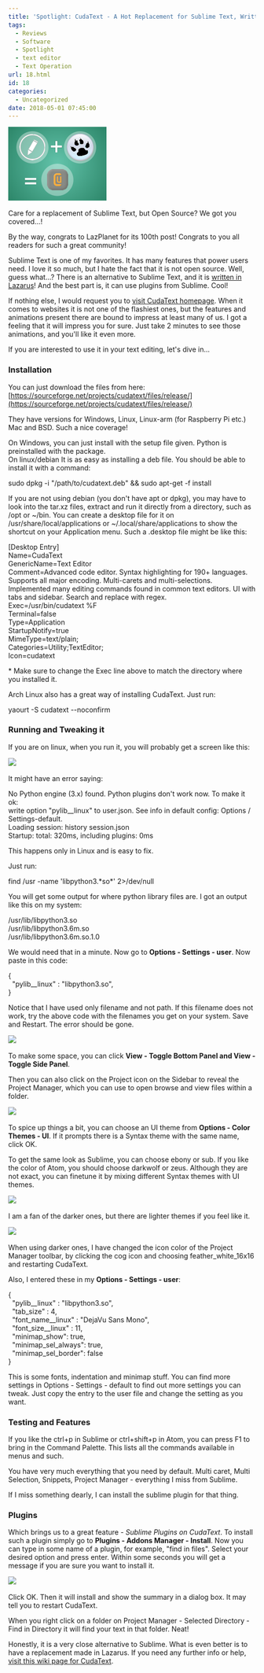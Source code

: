 ```yaml
---
title: 'Spotlight: CudaText - A Hot Replacement for Sublime Text, Written in Lazarus'
tags:
  - Reviews
  - Software
  - Spotlight
  - text editor
  - Text Operation
url: 18.html
id: 18
categories:
  - Uncategorized
date: 2018-05-01 07:45:00
---
```


[![](spotlight-cudatext-hot-replacement-for/cudatext_thumb.png)](spotlight-cudatext-hot-replacement-for/cudatext_thumb.png)

Care for a replacement of Sublime Text, but Open Source? We got you covered...!  
  
By the way, congrats to LazPlanet for its 100th post! Congrats to you all readers for such a great community!  
  
  
Sublime Text is one of my favorites. It has many features that power users need. I love it so much, but I hate the fact that it is not open source. Well, guess what...? There is an alternative to Sublime Text, and it is [written in Lazarus](http://wiki.freepascal.org/CudaText)! And the best part is, it can use plugins from Sublime. Cool!  
  
If nothing else, I would request you to [visit CudaText homepage](http://www.uvviewsoft.com/cudatext/). When it comes to websites it is not one of the flashiest ones, but the features and animations present there are bound to impress at least many of us. I got a feeling that it will impress you for sure. Just take 2 minutes to see those animations, and you'll like it even more.  
  
If you are interested to use it in your text editing, let's dive in...  
  

### Installation

  
You can just download the files from here: [https://sourceforge.net/projects/cudatext/files/release/](https://sourceforge.net/projects/cudatext/files/release/)  
  
They have versions for Windows, Linux, Linux-arm (for Raspberry Pi etc.) Mac and BSD. Such a nice coverage!  
  
On Windows, you can just install with the setup file given. Python is preinstalled with the package.  
On linux/debian It is as easy as installing a deb file. You should be able to install it with a command:  

sudo dpkg -i "/path/to/cudatext.deb" && sudo apt-get -f install  

  
If you are not using debian (you don't have apt or dpkg), you may have to look into the tar.xz files, extract and run it directly from a directory, such as /opt or ~/bin. You can create a desktop file for it on /usr/share/local/applications or ~/.local/share/applications to show the shortcut on your Application menu. Such a .desktop file might be like this:  
  

\[Desktop Entry\]  
Name=CudaText  
GenericName=Text Editor  
Comment=Advanced code editor. Syntax highlighting for 190+ languages. Supports all major encoding. Multi-carets and multi-selections. Implemented many editing commands found in common text editors. UI with tabs and sidebar. Search and replace with regex.  
Exec=/usr/bin/cudatext %F  
Terminal=false  
Type=Application  
StartupNotify=true  
MimeType=text/plain;  
Categories=Utility;TextEditor;  
Icon=cudatext  
  

  
\* Make sure to change the Exec line above to match the directory where you installed it.  
  
Arch Linux also has a great way of installing CudaText. Just run:  

yaourt -S cudatext --noconfirm  

### Running and Tweaking it

  
If you are on linux, when you run it, you will probably get a screen like this:  
  

[![](http://localhost/wp-lazplanet/wp-content/uploads/2018/05/001-300x216.png)](spotlight-cudatext-hot-replacement-for/001.png)

  
  
It might have an error saying:  

No Python engine (3.x) found. Python plugins don't work now. To make it ok:  
write option "pylib\_\_linux" to user.json. See info in default config: Options / Settings-default.  
Loading session: history session.json  
Startup: total: 320ms, including plugins: 0ms  

  
This happens only in Linux and is easy to fix.  
  
Just run:  

find /usr -name 'libpython3.\*so\*' 2>/dev/null  

  
You will get some output for where python library files are. I got an output like this on my system:  

/usr/lib/libpython3.so  
/usr/lib/libpython3.6m.so  
/usr/lib/libpython3.6m.so.1.0  

  
We would need that in a minute. Now go to **Options - Settings - user**. Now paste in this code:  

{  
  "pylib\_\_linux" : "libpython3.so",  
}  

  
Notice that I have used only filename and not path. If this filename does not work, try the above code with the filenames you get on your system. Save and Restart. The error should be gone.  
  

[![](http://localhost/wp-lazplanet/wp-content/uploads/2018/05/0002-300x216.png)](spotlight-cudatext-hot-replacement-for/0002.png)

  
  
To make some space, you can click **View - Toggle Bottom Panel and View - Toggle Side Panel**.  
  
Then you can also click on the Project icon on the Sidebar to reveal the Project Manager, which you can use to open browse and view files within a folder.  
  
  

[![](http://localhost/wp-lazplanet/wp-content/uploads/2018/05/0003-300x216.png)](spotlight-cudatext-hot-replacement-for/0003.png)

  
  
To spice up things a bit, you can choose an UI theme from **Options - Color Themes - UI**. If it prompts there is a Syntax theme with the same name, click OK.  
  
To get the same look as Sublime, you can choose ebony or sub. If you like the color of Atom, you should choose darkwolf or zeus. Although they are not exact, you can finetune it by mixing different Syntax themes with UI themes.  
  

[![](http://localhost/wp-lazplanet/wp-content/uploads/2018/05/0004-300x216.png)](spotlight-cudatext-hot-replacement-for/0004.png)

  
  
I am a fan of the darker ones, but there are lighter themes if you feel like it.  
  

[![](http://localhost/wp-lazplanet/wp-content/uploads/2018/05/0005-300x216.png)](spotlight-cudatext-hot-replacement-for/0005.png)

  
  
When using darker ones, I have changed the icon color of the Project Manager toolbar, by clicking the cog icon and choosing feather\_white\_16x16 and restarting CudaText.  
  
Also, I entered these in my **Options - Settings - user**:  

{  
  "pylib\_\_linux" : "libpython3.so",  
  "tab\_size" : 4,  
  "font\_name\_\_linux" : "DejaVu Sans Mono",  
  "font\_size\_\_linux" : 11,  
  "minimap\_show": true,  
  "minimap\_sel\_always": true,  
  "minimap\_sel\_border": false  
}  

  
This is some fonts, indentation and minimap stuff. You can find more settings in Options - Settings - default to find out more settings you can tweak. Just copy the entry to the user file and change the setting as you want.  
  

### Testing and Features

  
If you like the ctrl+p in Sublime or ctrl+shift+p in Atom, you can press F1 to bring in the Command Palette. This lists all the commands available in menus and such.  
  
You have very much everything that you need by default. Multi caret, Multi Selection, Snippets, Project Manager - everything I miss from Sublime.  
  
If I miss something dearly, I can install the sublime plugin for that thing.  
  

### Plugins

  
Which brings us to a great feature - _Sublime Plugins on CudaText_. To install such a plugin simply go to **Plugins - Addons Manager - Install**. Now you can type in some name of a plugin, for example, "find in files". Select your desired option and press enter. Within some seconds you will get a message if you are sure you want to install it.  
  

[![](http://localhost/wp-lazplanet/wp-content/uploads/2018/05/0006-300x188.png)](spotlight-cudatext-hot-replacement-for/0006.png)

  
  
Click OK. Then it will install and show the summary in a dialog box. It may tell you to restart CudaText.  
  
When you right click on a folder on Project Manager - Selected Directory - Find in Directory it will find your text in that folder. Neat!  
  
  
Honestly, it is a very close alternative to Sublime. What is even better is to have a replacement made in Lazarus. If you need any further info or help, [visit this wiki page for CudaText](http://wiki.freepascal.org/CudaText).